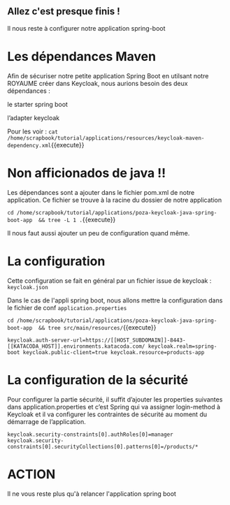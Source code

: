 ## Allez c'est presque finis !

Il nous reste à configurer notre application spring-boot


# Les dépendances Maven

Afin de sécuriser notre petite application Spring Boot en utilsant notre ROYAUME créer dans Keycloak, nous aurions besoin des deux dépendances : 

le starter spring boot 

l’adapter keycloak

Pour les voir :
`cat /home/scrapbook/tutorial/applications/resources/keycloak-maven-dependency.xml`{{execute}}

# Non afficionados de java !!

Les dépendances sont a ajouter dans le fichier pom.xml de notre application.
Ce fichier se trouve à la racine du dossier de notre application

`cd /home/scrapbook/tutorial/applications/poza-keycloak-java-spring-boot-app  && tree -L 1 .`{{execute}}


Il nous faut aussi ajouter un peu de configuration quand même.


# La configuration
Cette configuration se fait en général par un fichier issue de keycloak : `keycloak.json`

Dans le cas de l'appli spring boot, nous allons mettre la configuration dans le fichier de conf `application.properties`


`cd /home/scrapbook/tutorial/applications/poza-keycloak-java-spring-boot-app  && tree src/main/resources/`{{execute}}

`keycloak.auth-server-url=https://[[HOST_SUBDOMAIN]]-8443-[[KATACODA_HOST]].environments.katacoda.com/
keycloak.realm=spring-boot
keycloak.public-client=true
keycloak.resource=products-app`

# La configuration de la sécurité

Pour configurer la partie sécurité, il suffit d’ajouter les properties suivantes dans application.properties et c’est Spring qui va assigner login-method à Keycloak et il va configurer les contraintes de sécurité au moment du démarrage de l’application.


`keycloak.security-constraints[0].authRoles[0]=manager
keycloak.security-constraints[0].securityCollections[0].patterns[0]=/products/*`


# ACTION

Il ne vous reste plus qu'à relancer l'application spring boot